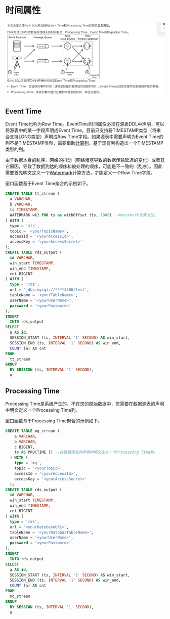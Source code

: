 # 时间属性

![截屏2021-05-09 下午9.07.29](https://raw.githubusercontent.com/DataDevLPY/TyporaPicStore/main/Picture202111220117247.png?token=AWS37JKSOAI3CNTMVCIIX3TBTJ7YA)



## Event Time

Event Time也称为Row Time。EventTime时间属性必须在源表DDL中声明，可以将源表中的某一字段声明成Event Time。目前只支持将TIMESTAMP类型（将来会支持LONG类型）声明成Row Time字段。如果源表中需要声明为Event Time的列不是TIMESTAMP类型，需要借助[计算列](https://helpcdn.aliyun.com/document_detail/110847.html#concept-nnx-bwy-bhb)，基于现有列构造出一个TIMESTAMP类型的列。

由于数据本身的乱序、网络的抖动（网络堵塞导致的数据传输延迟的变化）或者其它原因，导致了数据到达的顺序和被处理的顺序，可能是不一致的（乱序）。因此需要首先明文定义一个[Watermark](https://helpcdn.aliyun.com/document_detail/110837.html#concept-lkg-hsy-bhb)计算方法，才能定义一个Row Time字段。

窗口函数基于Event Time聚合的示例如下。

```sql
CREATE TABLE tt_stream (
  a VARCHAR,
  b VARCHAR,
  ts TIMESTAMP,
  WATERMARK wk1 FOR ts as withOffset (ts, 1000) --Watermark计算方法。
) WITH (
  type = 'sls',
  topic = '<yourTopicName>',
  accessId = '<yourAccessId>',
  accessKey = '<yourAccessSecret>'
);
CREATE TABLE rds_output (
  id VARCHAR,
  win_start TIMESTAMP,
  win_end TIMESTAMP,
  cnt BIGINT
) WITH (
  type = 'rds',
  url = 'jdbc:mysql://****3306/test',
  tableName = '<yourTableName>',
  userName = '<yourUserName>',
  password = '<yourPassword>'
);
INSERT
  INTO rds_output
SELECT
  a AS id,
  SESSION_START (ts, INTERVAL '1' SECOND) AS win_start,
  SESSION_END (ts, INTERVAL '1' SECOND) AS win_end,
  COUNT (a) AS cnt
FROM
  tt_stream
GROUP
  BY SESSION (ts, INTERVAL '1' SECOND),
  a
```



## Processing Time

Processing Time是系统产生的，不在您的原始数据中，您需要在数据源表的声明中明文定义一个Processing Time列。





窗口函数基于Processing Time聚合的示例如下。

```sql
CREATE TABLE mq_stream (
    a VARCHAR,
    b VARCHAR,
    c BIGINT,
    ts AS PROCTIME () --在数据源表的声明中明文定义一个Processing Time列。
  ) WITH (
    type = 'mq',
    topic = '<yourTopic>',
    accessId = '<yourAccessId>',
    accessKey = '<yourAccessSecret>'
  );
CREATE TABLE rds_output (
  id VARCHAR,
  win_start TIMESTAMP,
  win_end TIMESTAMP,
  cnt BIGINT
) with (
  type = 'rds',
  url = '<yourDatebaseURL>',
  tableName = '<yourDatabasTableName>',
  userName = '<yourUserName>',
  password = '<yourPassword>'
);
INSERT
  INTO rds_output
SELECT
  a AS id,
  SESSION_START (ts, INTERVAL '1' SECOND) AS win_start,
  SESSION_END (ts, INTERVAL '1' SECOND) AS win_end,
  COUNT (a) AS cnt
FROM
  mq_stream
GROUP
  BY SESSION (ts, INTERVAL '1' SECOND),
  a  
```































